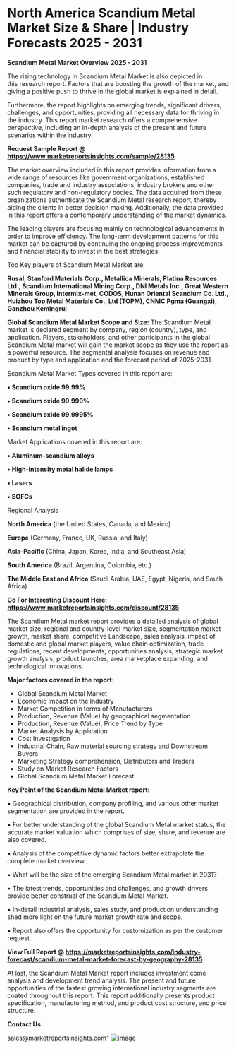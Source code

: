 # North America Scandium Metal Market Size & Share | Industry Forecasts 2025 - 2031

<Strong> Scandium Metal Market Overview 2025 - 2031</strong>

The rising technology in Scandium Metal Market is also depicted in this research report. Factors that are boosting the growth of the market, and giving a positive push to thrive in the global market is explained in detail.

Furthermore, the report highlights on emerging trends, significant drivers, challenges, and opportunities, providing all necessary data for thriving in the industry. This report market research offers a comprehensive perspective, including an in-depth analysis of the present and future scenarios within the industry.

<strong>Request Sample Report @ <a href=https://www.marketreportsinsights.com/sample/28135>https://www.marketreportsinsights.com/sample/28135</a></strong>

The market overview included in this report provides information from a wide range of resources like government organizations, established companies, trade and industry associations, industry brokers and other such regulatory and non-regulatory bodies. The data acquired from these organizations authenticate the Scandium Metal research report, thereby aiding the clients in better decision making. Additionally, the data provided in this report offers a contemporary understanding of the market dynamics.

The leading players are focusing mainly on technological advancements in order to improve efficiency. The long-term development patterns for this market can be captured by continuing the ongoing process improvements and financial stability to invest in the best strategies.

Top Key players of Scandium Metal Market are:

<strong>Rusal, Stanford Materials Corp., Metallica Minerals, Platina Resources Ltd., Scandium International Mining Corp., DNI Metals Inc., Great Western Minerals Group, Intermix-met, CODOS, Hunan Oriental Scandium Co. Ltd., Huizhou Top Metal Materials Co., Ltd (TOPM), CNMC Pgma (Guangxi), Ganzhou Kemingrui</strong>

<strong><b>Global Scandium Metal Market Scope and Size:</b></strong>
The Scandium Metal market is declared segment by company, region (country), type, and application. Players, stakeholders, and other participants in the global Scandium Metal market will gain the market scope as they use the report as a powerful resource. The segmental analysis focuses on revenue and product by type and application and the forecast period of 2025-2031.

Scandium Metal Market Types covered in this report are:

<strong>• Scandium oxide 99.99%

• Scandium oxide 99.999%

• Scandium oxide 99.9995%

• Scandium metal ingot</strong>

Market Applications covered in this report are:

<strong>• Aluminum-scandium alloys

• High-intensity metal halide lamps

• Lasers

• SOFCs</strong> 

Regional Analysis

<strong>North America</strong> (the United States, Canada, and Mexico)

<strong>Europe</strong> (Germany, France, UK, Russia, and Italy)

<strong>Asia-Pacific</strong> (China, Japan, Korea, India, and Southeast Asia)

<strong>South America</strong> (Brazil, Argentina, Colombia, etc.)

<strong>The Middle East and Africa</strong> (Saudi Arabia, UAE, Egypt, Nigeria, and South Africa)

<strong>Go For Interesting Discount Here: <a href=https://www.marketreportsinsights.com/discount/28135>https://www.marketreportsinsights.com/discount/28135</a></strong>

The Scandium Metal market report provides a detailed analysis of global market size, regional and country-level market size, segmentation market growth, market share, competitive Landscape, sales analysis, impact of domestic and global market players, value chain optimization, trade regulations, recent developments, opportunities analysis, strategic market growth analysis, product launches, area marketplace expanding, and technological innovations.

<strong><b>Major factors covered in the report:</b></strong>
<ul>
  <li>Global Scandium Metal Market </li>
  <li>Economic Impact on the Industry</li>
  <li>Market Competition in terms of Manufacturers</li>
  <li>Production, Revenue (Value) by geographical segmentation</li>
  <li>Production, Revenue (Value), Price Trend by Type</li>
  <li>Market Analysis by Application</li>
  <li>Cost Investigation</li>
  <li>Industrial Chain, Raw material sourcing strategy and Downstream Buyers</li>
  <li>Marketing Strategy comprehension, Distributors and Traders</li>
  <li>Study on Market Research Factors</li>
  <li>Global Scandium Metal Market Forecast</li>
</ul>

<strong><b>Key Point of the Scandium Metal Market report:</b></strong>

• Geographical distribution, company profiling, and various other market segmentation are provided in the report.

• For better understanding of the global Scandium Metal market status, the accurate market valuation which comprises of size, share, and revenue are also covered.

• Analysis of the competitive dynamic factors better extrapolate the complete market overview

• What will be the size of the emerging Scandium Metal market in 2031?

• The latest trends, opportunities and challenges, and growth drivers provide better construal of the Scandium Metal Market.

• In-detail industrial analysis, sales study, and production understanding shed more light on the future market growth rate and scope.

• Report also offers the opportunity for customization as per the customer request.

<strong><b>View Full Report @ <a href=https://marketreportsinsights.com/industry-forecast/scandium-metal-market-forecast-by-geography-28135>https://marketreportsinsights.com/industry-forecast/scandium-metal-market-forecast-by-geography-28135</a></b></strong>


At last, the Scandium Metal Market report includes investment come analysis and development trend analysis. The present and future opportunities of the fastest growing international industry segments are coated throughout this report. This report additionally presents product specification, manufacturing method, and product cost structure, and price structure.

<strong>Contact Us:</strong>

sales@marketreportsinsights.com"
![image](https://github.com/user-attachments/assets/b105246a-7906-4389-be00-4f57bff1560f)
